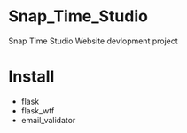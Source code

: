 # Snap_Time_Studio
Snap Time Studio Website devlopment project

# Install 
* flask
* flask_wtf
* email_validator
